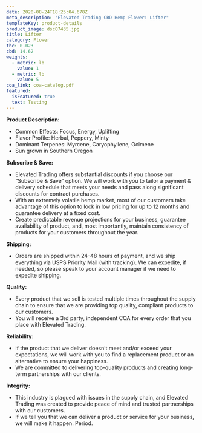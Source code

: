 ```yaml
---
date: 2020-08-24T18:25:04.678Z
meta_description: "Elevated Trading CBD Hemp Flower: Lifter"
templateKey: product-details
product_image: dsc07435.jpg
title: Lifter
category: Flower
thc: 0.023
cbd: 14.62
weights:
  - metric: lb
    value: 1
  - metric: lb
    value: 5
coa_link: coa-catalog.pdf
featured:
  isFeatured: true
  text: Testing
---
```

**Product Description:**

* Common Effects: Focus, Energy, Uplifting
* Flavor Profile: Herbal, Peppery, Minty
* Dominant Terpenes: Myrcene, Caryophyllene, Ocimene
* Sun grown in Southern Oregon

**Subscribe & Save:**

* Elevated Trading offers substantial discounts if you choose our “Subscribe & Save” option. We will work with you to tailor a payment & delivery schedule that meets your needs and pass along significant discounts for contract purchases.
* With an extremely volatile hemp market, most of our customers take advantage of this option to lock in low pricing for up to 12 months and guarantee delivery at a fixed cost.
* Create predictable revenue projections for your business, guarantee availability of product, and, most importantly, maintain consistency of products for your customers throughout the year.

**Shipping:**

* Orders are shipped within 24-48 hours of payment, and we ship everything via USPS Priority Mail (with tracking). We can expedite, if needed, so please speak to your account manager if we need to expedite shipping.

**Quality:**

* Every product that we sell is tested multiple times throughout the supply chain to ensure that we are providing top quality, compliant products to our customers.
* You will receive a 3rd party, independent COA for every order that you place with Elevated Trading.

**Reliability:**

* If the product that we deliver doesn’t meet and/or exceed your expectations, we will work with you to find a replacement product or an alternative to ensure your happiness.
* We are committed to delivering top-quality products and creating long-term partnerships with our clients.

**Integrity:**

* This industry is plagued with issues in the supply chain, and Elevated Trading was created to provide peace of mind and trusted partnerships with our customers.
* If we tell you that we can deliver a product or service for your business, we will make it happen. Period.